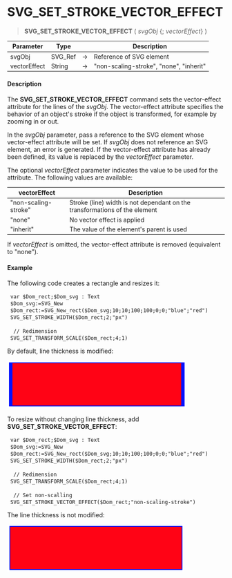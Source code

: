 # SVG_SET_STROKE_VECTOR_EFFECT

>**SVG_SET_STROKE_VECTOR_EFFECT** ( *svgObj* {; *vectorEffect*} )

| Parameter | Type |  | Description |
| --- | --- | --- | --- |
| svgObj | SVG_Ref | &#8594; | Reference of SVG element |
| vectorEffect | String | &#8594; | "non-scaling-stroke", "none", "inherit" |



#### Description 

The **SVG\_SET\_STROKE\_VECTOR\_EFFECT** command sets the vector-effect attribute for the lines of the *svgObj*. The vector-effect attribute specifies the behavior of an object's stroke if the object is transformed, for example by zooming in or out. 

In the *svgObj* parameter, pass a reference to the SVG element whose vector-effect attribute will be set. If *svgObj* does not reference an SVG element, an error is generated. If the vector-effect attribute has already been defined, its value is replaced by the *vectorEffect* parameter.

The optional *vectorEffect* parameter indicates the value to be used for the attribute. The following values are available:

| **vectorEffect**     | **Description**                                                            |
| -------------------- | -------------------------------------------------------------------------- |
| "non-scaling-stroke" | Stroke (line) width is not dependant on the transformations of the element |
| "none"               | No vector effect is applied                                                |
| "inherit"            | The value of the element's parent is used                                  |

If *vectorEffect* is omitted, the vector-effect attribute is removed (equivalent to "none"). 

#### Example 

The following code creates a rectangle and resizes it:

```4d
 var $Dom_rect;$Dom_svg : Text
 $Dom_svg:=SVG_New
 $Dom_rect:=SVG_New_rect($Dom_svg;10;10;100;100;0;0;"blue";"red")
 SVG_SET_STROKE_WIDTH($Dom_rect;2;"px")
 
  // Redimension
 SVG_SET_TRANSFORM_SCALE($Dom_rect;4;1)
```

By default, line thickness is modified: 

![](../images/pict4612721.en.png)

To resize without changing line thickness, add **SVG\_SET\_STROKE\_VECTOR\_EFFECT**:

```4d
 var $Dom_rect;$Dom_svg : Text
 $Dom_svg:=SVG_New
 $Dom_rect:=SVG_New_rect($Dom_svg;10;10;100;100;0;0;"blue";"red")
 SVG_SET_STROKE_WIDTH($Dom_rect;2;"px")
 
  // Redimension
 SVG_SET_TRANSFORM_SCALE($Dom_rect;4;1)
 
  // Set non-scalling
 SVG_SET_STROKE_VECTOR_EFFECT($Dom_rect;"non-scaling-stroke")
```

The line thickness is not modified:

![](../images/pict4612723.en.png)
